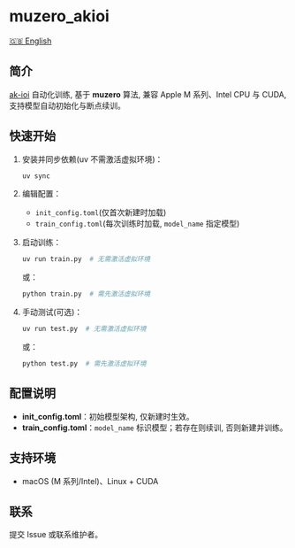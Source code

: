 # muzero_akioi
[🇬🇧 English](README.md)
## 简介
[ak-ioi](apps.ak-ioi.com/oi-2048) 自动化训练, 基于 **muzero** 算法, 兼容 Apple M 系列、Intel CPU 与 CUDA, 支持模型自动初始化与断点续训。
## 快速开始
1. 安装并同步依赖(uv 不需激活虚拟环境)：

   ```bash
   uv sync
   ```

2. 编辑配置：
   * `init_config.toml`(仅首次新建时加载)
   * `train_config.toml`(每次训练时加载, `model_name` 指定模型)
3. 启动训练：

   ```bash
   uv run train.py  # 无需激活虚拟环境
   ```

   或：

   ```bash
   python train.py  # 需先激活虚拟环境
   ```

4. 手动测试(可选)：

   ```bash
   uv run test.py  # 无需激活虚拟环境
   ```

   或：

   ```bash
   python test.py  # 需先激活虚拟环境
   ```

## 配置说明
* **init\_config.toml**：初始模型架构, 仅新建时生效。
* **train\_config.toml**：`model_name` 标识模型；若存在则续训, 否则新建并训练。
## 支持环境
* macOS (M 系列/Intel)、Linux + CUDA
## 联系
提交 Issue 或联系维护者。
